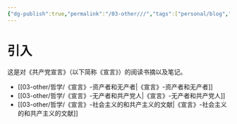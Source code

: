 ```yaml
---
{"dg-publish":true,"permalink":"/03-other///","tags":["personal/blog","哲学/马克思主义"]}
---
```


# 引入
这是对《共产党宣言》（以下简称《宣言》）的阅读书摘以及笔记。

- [[03-other/哲学/《宣言》-资产者和无产者\|《宣言》-资产者和无产者]]
- [[03-other/哲学/《宣言》-无产者和共产党人\|《宣言》-无产者和共产党人]]
- [[03-other/哲学/《宣言》-社会主义的和共产主义的文献\|《宣言》-社会主义的和共产主义的文献]]